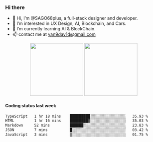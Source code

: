 
### Hi there 

- 👋 Hi, I’m @SAGO68plus, a full-stack designer and developer.
- 👀 I’m interested in UX Design, AI, Blockchain, and Cars.
- 🌱 I’m currently learning AI & BlockChain.
- 📫 contact me at yan9dav1d@gmail.com
<div align="center">
  <span>  </span>
  <img height="170px" src="https://github-readme-stats.vercel.app/api?username=SAGO68plus" />
  <span>  </span>
  <img height="170px" src="https://github-readme-stats.vercel.app/api/top-langs/?username=SAGO68plus&layout=compact&langs_count=8" />
  <span>  </span>
</div>

#### Coding status last week
<!--START_SECTION:waka-->

```txt
TypeScript   1 hr 18 mins    █████████░░░░░░░░░░░░░░░░   35.93 %
HTML         1 hr 16 mins    ████████▓░░░░░░░░░░░░░░░░   35.03 %
Markdown     52 mins         ██████░░░░░░░░░░░░░░░░░░░   23.83 %
JSON         7 mins          █░░░░░░░░░░░░░░░░░░░░░░░░   03.42 %
JavaScript   3 mins          ▒░░░░░░░░░░░░░░░░░░░░░░░░   01.75 %
```

<!--END_SECTION:waka-->
